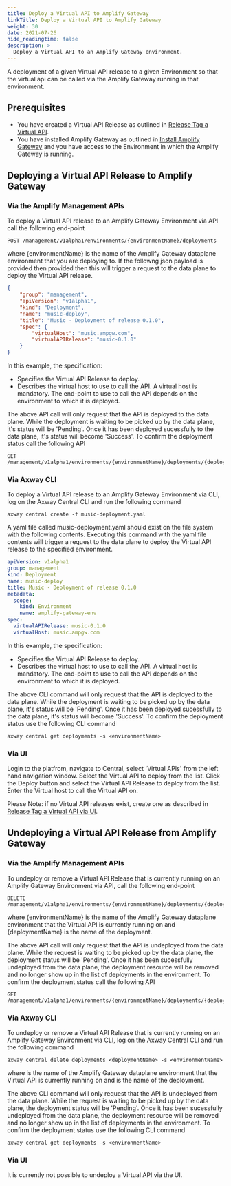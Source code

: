 ```yaml
---
title: Deploy a Virtual API to Amplify Gateway
linkTitle: Deploy a Virtual API to Amplify Gateway
weight: 30
date: 2021-07-26
hide_readingtime: false
description: >
  Deploy a Virtual API to an Amplify Gateway environment.
---
```


A deployment of a given Virtual API release to a given Environment so that the virtual api can be called via the Amplify Gateway running in that environment. 

## Prerequisites

* You have created a Virtual API Release as outlined in [Release Tag a Virtual API](/docs/usage/ReleaseTag/index.html).
* You have installed Amplify Gateway as outlined in [Install Amplify Gateway](/docs/install/index.html) and you have access to the Environment in which the Amplify Gateway is running. 

## Deploying a Virtual API Release to Amplify Gateway

### Via the Amplify Management APIs

To deploy a Virtual API release to an Amplify Gateway Environment via API call the following end-point

    POST /management/v1alpha1/environments/{environmentName}/deployments

where {environmentName} is the name of the Amplify Gateway dataplane environment that you are deploying to. If the followng json payload is provided then provided then this will trigger a request to the data plane to deploy the Virtual API release. 

```json
{
    "group": "management",
    "apiVersion": "v1alpha1",
    "kind": "Deployment",
    "name": "music-deploy",
    "title": "Music - Deployment of release 0.1.0",
    "spec": {
        "virtualHost": "music.ampgw.com",
        "virtualAPIRelease": "music-0.1.0"
    }
}
```
In this example, the specification:

* Specifies the Virtual API Release to deploy.
* Describes the virtual host to use to call the API. A virtual host is mandatory. The end-point to use to call the API depends on the environment to which it is deployed. 

The above API call will only request that the API is deployed to the data plane. While the deployment is waiting to be picked up by the data plane, it's status will be 'Pending'. Once it has been deployed sucessfully to the data plane, it's status will become 'Success'. To confirm the deployment status call the following API

    GET /management/v1alpha1/environments/{environmentName}/deployments/{deploymentName}

### Via Axway CLI

To deploy a Virtual API release to an Amplify Gateway Environment via CLI, log on the Axway Central CLI and run the following command

    axway central create -f music-deployment.yaml

A yaml file called music-deployment.yaml should exist on the file system with the following contents. Executing this command with the yaml file contents will trigger a request to the data plane to deploy the Virtual API release to the specified environment.

```yaml
apiVersion: v1alpha1
group: management
kind: Deployment
name: music-deploy
title: Music - Deployment of release 0.1.0
metadata:
  scope:
    kind: Environment
    name: amplify-gateway-env
spec:
  virtualAPIRelease: music-0.1.0
  virtualHost: music.ampgw.com
```
In this example, the specification:

* Specifies the Virtual API Release to deploy.
* Describes the virtual host to use to call the API. A virtual host is mandatory. The end-point to use to call the API depends on the environment to which it is deployed. 

The above CLI command will only request that the API is deployed to the data plane. While the deployment is waiting to be picked up by the data plane, it's status will be 'Pending'. Once it has been deployed sucessfully to the data plane, it's status will become 'Success'. To confirm the deployment status use the following CLI command

    axway central get deployments -s <environmentName> 

### Via UI

Login to the platfrom, navigate to Central, select 'Virtual APIs' from the left hand navigation window. Select the Virtual API to deploy from the list. Click the Deploy button and select the Virtual API Release to deploy from the list. Enter the Virtual host to call the Virtual API on.

Please Note: if no Virtual API releases exist, create one as described in  [Release Tag a Virtual API via UI](/docs/usage/ReleaseTag/index.html).

## Undeploying a Virtual API Release from Amplify Gateway

### Via the Amplify Management APIs

To undeploy or remove a Virtual API Release that is currently running on an Amplify Gateway Environment via API, call the following end-point

    DELETE /management/v1alpha1/environments/{environmentName}/deployments/{deploymentName}

where {environmentName} is the name of the Amplify Gateway dataplane environment that the Virtual API is currently running on and {deploymentName} is the name of the deployment. 

The above API call will only request that the API is undeployed from the data plane. While the request is waiting to be picked up by the data plane, the deployment status will be 'Pending'. Once it has been sucessfully undeployed from the data plane, the deployment resource will be removed and no longer show up in the list of deployments in the environment. To confirm the deployment status call the following API

    GET /management/v1alpha1/environments/{environmentName}/deployments/{deploymentName}

### Via Axway CLI

To undeploy or remove a Virtual API Release that is currently running on an Amplify Gateway Environment via CLI, log on the Axway Central CLI and run the following command

    axway central delete deployments <deploymentName> -s <environmentName>

where <environmentName> is the name of the Amplify Gateway dataplane environment that the Virtual API is currently running on and <deploymentName> is the name of the deployment.

The above CLI command will only request that the API is undeployed from the data plane. While the request is waiting to be picked up by the data plane, the deployment status will be 'Pending'. Once it has been sucessfully undeployed from the data plane, the deployment resource will be removed and no longer show up in the list of deployments in the environment. To confirm the deployment status use the following CLI command

    axway central get deployments -s <environmentName>   

### Via UI

It is currently not possible to undeploy a Virtual API via the UI.